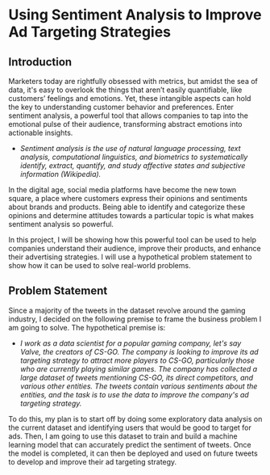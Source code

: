 # Using Sentiment Analysis to Improve Ad Targeting Strategies

## Introduction

Marketers today are rightfully obsessed with metrics, but amidst the sea of data, it's easy to overlook the things that aren’t easily quantifiable, like customers’ feelings and emotions. Yet, these intangible aspects can hold the key to understanding customer behavior and preferences. Enter sentiment analysis, a powerful tool that allows companies to tap into the emotional pulse of their audience, transforming abstract emotions into actionable insights.

- *Sentiment analysis is the use of natural language processing, text analysis, computational linguistics, and biometrics to systematically identify, extract, quantify, and study affective states and subjective information (Wikipedia).* 

In the digital age, social media platforms have become the new town square, a place where customers express their opinions and sentiments about brands and products. Being able to identify and categorize these opinions and determine attitudes towards a particular topic is what makes sentiment analysis so powerful. 

In this project, I will be showing how this powerful tool can be used to help companies understand their audience, improve their products, and enhance their advertising strategies. I will use a hypothetical problem statement to show how it can be used to solve real-world problems. 

## Problem Statement

Since a majority of the tweets in the dataset revolve around the gaming industry, I decided on the following premise to frame the business problem I am going to solve. The hypothetical premise is:

- *I work as a data scientist for a popular gaming company, let's say Valve, the creators of CS-GO. The company is looking to improve its ad targeting strategy to attract more players to CS-GO, particularly those who are currently playing similar games. The company has collected a large dataset of tweets mentioning CS-GO, its direct competitors, and various other entities. The tweets contain various sentiments about the entities, and the task is to use the data to improve the company's ad targeting strategy.*

To do this, my plan is to start off by doing some exploratory data analysis on the current dataset and identifying users that would be good to target for ads. Then, I am going to use this dataset to train and build a machine learning model that can accurately predict the sentiment of tweets. Once the model is completed, it can then be deployed and used on future tweets to develop and improve their ad targeting strategy.
